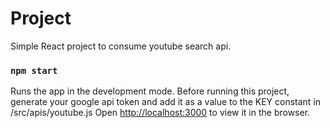 # Project

Simple React project to consume youtube search api.


### `npm start`

Runs the app in the development mode.
Before running this project, generate your google api token and add it as a value to the KEY constant in /src/apis/youtube.js
Open [http://localhost:3000](http://localhost:3000) to view it in the browser.